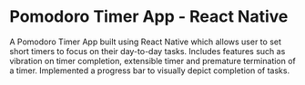 # Pomodoro Timer App - React Native

A Pomodoro Timer App built using React Native which allows user to set short timers to focus on their day-to-day tasks. Includes features such as vibration on timer completion, extensible timer and premature termination of a timer. Implemented a progress bar to visually depict completion of tasks.
